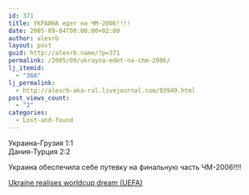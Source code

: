 ```yaml
---
id: 371
title: УКРАИНА едет на ЧМ-2006!!!!
date: 2005-09-04T00:00:00+02:00
author: alexrb
layout: post
guid: http://alexrb.name/?p=371
permalink: /2005/09/ukrayna-edet-na-chm-2006/
lj_itemid:
  - "366"
lj_permalink:
  - http://alexrb-aka-ral.livejournal.com/93949.html
post_views_count:
  - "2"
categories:
  - Lost-and-found
---
```

Украина-Грузия 1:1  
Дания-Турция 2:2

Украина обеспечила себе путевку на финальную часть ЧМ-2006!!!!

<a href="http://www.uefa.com/competitions/WorldCup/FixturesResults/Round=1915/match=75213/Report=RP.html" target=_blank>Ukraine realises worldcup dream (UEFA)</a>